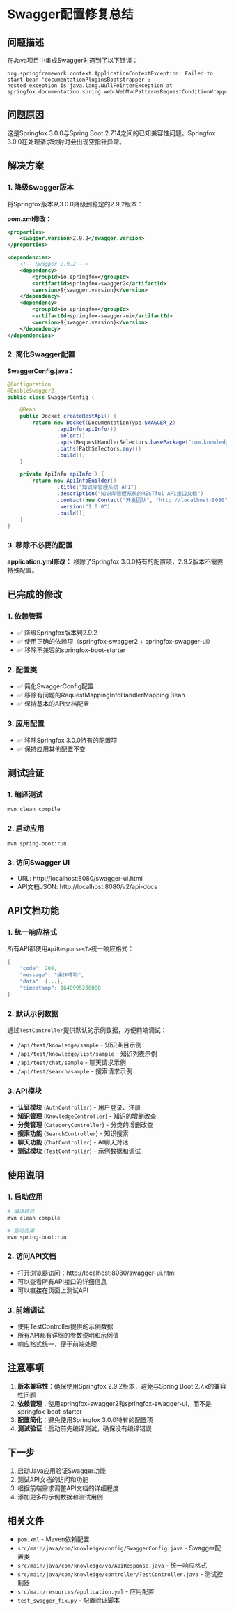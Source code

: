 # Swagger配置修复总结

## 问题描述

在Java项目中集成Swagger时遇到了以下错误：
```
org.springframework.context.ApplicationContextException: Failed to start bean 'documentationPluginsBootstrapper'; 
nested exception is java.lang.NullPointerException at springfox.documentation.spring.web.WebMvcPatternsRequestConditionWrapper.getPatterns()
```

## 问题原因

这是Springfox 3.0.0与Spring Boot 2.7.14之间的已知兼容性问题。Springfox 3.0.0在处理请求映射时会出现空指针异常。

## 解决方案

### 1. 降级Swagger版本

将Springfox版本从3.0.0降级到稳定的2.9.2版本：

**pom.xml修改：**
```xml
<properties>
    <swagger.version>2.9.2</swagger.version>
</properties>

<dependencies>
    <!-- Swagger 2.9.2 -->
    <dependency>
        <groupId>io.springfox</groupId>
        <artifactId>springfox-swagger2</artifactId>
        <version>${swagger.version}</version>
    </dependency>
    <dependency>
        <groupId>io.springfox</groupId>
        <artifactId>springfox-swagger-ui</artifactId>
        <version>${swagger.version}</version>
    </dependency>
</dependencies>
```

### 2. 简化Swagger配置

**SwaggerConfig.java：**
```java
@Configuration
@EnableSwagger2
public class SwaggerConfig {

    @Bean
    public Docket createRestApi() {
        return new Docket(DocumentationType.SWAGGER_2)
                .apiInfo(apiInfo())
                .select()
                .apis(RequestHandlerSelectors.basePackage("com.knowledge.controller"))
                .paths(PathSelectors.any())
                .build();
    }

    private ApiInfo apiInfo() {
        return new ApiInfoBuilder()
                .title("知识库管理系统 API")
                .description("知识库管理系统的RESTful API接口文档")
                .contact(new Contact("开发团队", "http://localhost:8080", "dev@example.com"))
                .version("1.0.0")
                .build();
    }
}
```

### 3. 移除不必要的配置

**application.yml修改：**
移除了Springfox 3.0.0特有的配置项，2.9.2版本不需要特殊配置。

## 已完成的修改

### 1. 依赖管理
- ✅ 降级Springfox版本到2.9.2
- ✅ 使用正确的依赖项（springfox-swagger2 + springfox-swagger-ui）
- ✅ 移除不兼容的springfox-boot-starter

### 2. 配置类
- ✅ 简化SwaggerConfig配置
- ✅ 移除有问题的RequestMappingInfoHandlerMapping Bean
- ✅ 保持基本的API文档配置

### 3. 应用配置
- ✅ 移除Springfox 3.0.0特有的配置项
- ✅ 保持应用其他配置不变

## 测试验证

### 1. 编译测试
```bash
mvn clean compile
```

### 2. 启动应用
```bash
mvn spring-boot:run
```

### 3. 访问Swagger UI
- URL: http://localhost:8080/swagger-ui.html
- API文档JSON: http://localhost:8080/v2/api-docs

## API文档功能

### 1. 统一响应格式
所有API都使用`ApiResponse<T>`统一响应格式：
```java
{
    "code": 200,
    "message": "操作成功",
    "data": {...},
    "timestamp": 1640995200000
}
```

### 2. 默认示例数据
通过`TestController`提供默认的示例数据，方便前端调试：
- `/api/test/knowledge/sample` - 知识条目示例
- `/api/test/knowledge/list/sample` - 知识列表示例
- `/api/test/chat/sample` - 聊天请求示例
- `/api/test/search/sample` - 搜索请求示例

### 3. API模块
- **认证模块** (`AuthController`) - 用户登录、注册
- **知识管理** (`KnowledgeController`) - 知识的增删改查
- **分类管理** (`CategoryController`) - 分类的增删改查
- **搜索功能** (`SearchController`) - 知识搜索
- **聊天功能** (`ChatController`) - AI聊天对话
- **测试模块** (`TestController`) - 示例数据和调试

## 使用说明

### 1. 启动应用
```bash
# 编译项目
mvn clean compile

# 启动应用
mvn spring-boot:run
```

### 2. 访问API文档
- 打开浏览器访问：http://localhost:8080/swagger-ui.html
- 可以查看所有API接口的详细信息
- 可以直接在页面上测试API

### 3. 前端调试
- 使用TestController提供的示例数据
- 所有API都有详细的参数说明和示例值
- 响应格式统一，便于前端处理

## 注意事项

1. **版本兼容性**：确保使用Springfox 2.9.2版本，避免与Spring Boot 2.7.x的兼容性问题
2. **依赖管理**：使用springfox-swagger2和springfox-swagger-ui，而不是springfox-boot-starter
3. **配置简化**：避免使用Springfox 3.0.0特有的配置项
4. **测试验证**：启动前先编译测试，确保没有编译错误

## 下一步

1. 启动Java应用验证Swagger功能
2. 测试API文档的访问和功能
3. 根据前端需求调整API文档的详细程度
4. 添加更多的示例数据和测试用例

## 相关文件

- `pom.xml` - Maven依赖配置
- `src/main/java/com/knowledge/config/SwaggerConfig.java` - Swagger配置类
- `src/main/java/com/knowledge/vo/ApiResponse.java` - 统一响应格式
- `src/main/java/com/knowledge/controller/TestController.java` - 测试控制器
- `src/main/resources/application.yml` - 应用配置
- `test_swagger_fix.py` - 配置验证脚本 